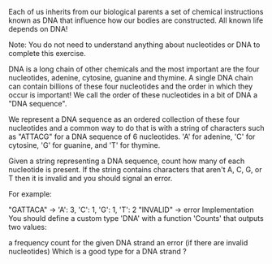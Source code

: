 Each of us inherits from our biological parents a set of chemical instructions known as DNA that influence how our bodies are constructed. All known life depends on DNA!

Note: You do not need to understand anything about nucleotides or DNA to complete this exercise.

DNA is a long chain of other chemicals and the most important are the four nucleotides, adenine, cytosine, guanine and thymine. A single DNA chain can contain billions of these four nucleotides and the order in which they occur is important! We call the order of these nucleotides in a bit of DNA a "DNA sequence".

We represent a DNA sequence as an ordered collection of these four nucleotides and a common way to do that is with a string of characters such as "ATTACG" for a DNA sequence of 6 nucleotides. 'A' for adenine, 'C' for cytosine, 'G' for guanine, and 'T' for thymine.

Given a string representing a DNA sequence, count how many of each nucleotide is present. If the string contains characters that aren't A, C, G, or T then it is invalid and you should signal an error.

For example:

"GATTACA" -> 'A': 3, 'C': 1, 'G': 1, 'T': 2
"INVALID" -> error
Implementation
You should define a custom type 'DNA' with a function 'Counts' that outputs two values:

a frequency count for the given DNA strand
an error (if there are invalid nucleotides)
Which is a good type for a DNA strand ?